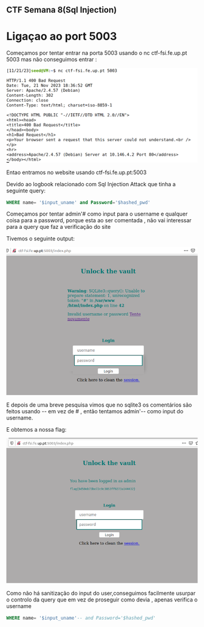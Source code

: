 ## CTF  Semana 8(Sql Injection)

# Ligaçao ao port 5003
Começamos por tentar entrar na porta 5003 usando o nc ctf-fsi.fe.up.pt 5003 mas não conseguimos entrar :

![ctf8-0](../images/ctf8-0.PNG)


Entao entramos no website usando ctf-fsi.fe.up.pt:5003 

Devido ao logbook relacionado com Sql Injection Attack que tinha a seguinte query:

```sql
WHERE name= '$input_uname' and Password='$hashed_pwd'
```

Começamos por tentar admin'# como input para o username e qualquer coisa para a password, porque esta ao ser comentada , não vai interessar para a query que faz a verificação do site 

Tivemos o seguinte output:

![ctf8-1](../images/ctf8-1.PNG)

E depois de uma breve pesquisa vimos que no sqlite3 os comentários são feitos usando -- em vez de # , então tentamos admin'-- como input do username.


E obtemos a nossa flag:

![ctf8-2](../images/ctf8-2.PNG)

Como não há sanitização do input do user,conseguimos facilmente usurpar o controlo da query que em vez de proseguir como devia , apenas verifica o username 

```sql
WHERE name= '$input_uname'-- and Password='$hashed_pwd'
```
